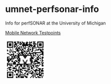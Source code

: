 # umnet-perfsonar-info
Info for perfSONAR at the University of Michigan

[Mobile Network Testpoints](https://github.com/UMNET-perfSONAR/perfsonar-mobile-testpoints)

<img src="QR_codes/github_umnet_perfsonar_info.png" alt="drawing" width="128"/>
